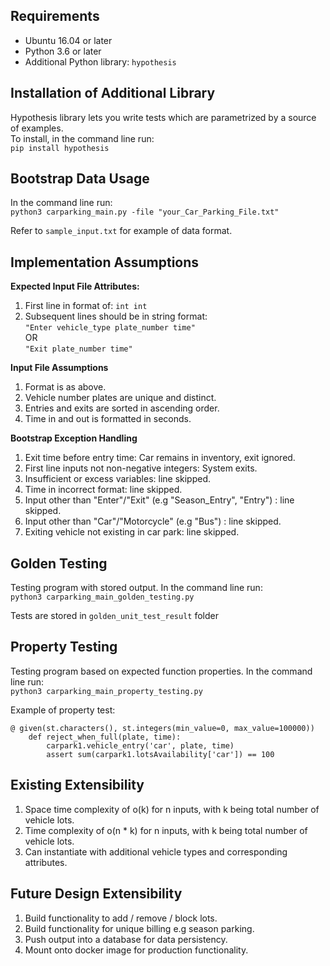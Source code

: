## Requirements
- Ubuntu 16.04 or later
- Python 3.6 or later
- Additional Python library: ```hypothesis```

## Installation of Additional Library
Hypothesis library lets you write tests which are parametrized by a source of examples.  
To install, in the command line run:  
```pip install hypothesis```

## Bootstrap Data Usage
In the command line run:  
```python3 carparking_main.py -file "your_Car_Parking_File.txt"```  
  
Refer to ```sample_input.txt``` for example of data format.

## Implementation Assumptions

**Expected Input File Attributes:**
1. First line in format of: ```int int```
2. Subsequent lines should be in string format:  
```"Enter vehicle_type plate_number time"```  
OR  
```"Exit plate_number time"```  

**Input File Assumptions**
1. Format is as above.
2. Vehicle number plates are unique and distinct.
3. Entries and exits are sorted in ascending order.
4. Time in and out is formatted in seconds.  

**Bootstrap Exception Handling**  
1. Exit time before entry time: Car remains in inventory, exit ignored.
2. First line inputs not non-negative integers: System exits.
3. Insufficient or excess variables: line skipped.
4. Time in incorrect format: line skipped.
5. Input other than "Enter"/"Exit" (e.g "Season_Entry", "Entry") : line skipped.
6. Input other than "Car"/"Motorcycle" (e.g "Bus") : line skipped.
7. Exiting vehicle not existing in car park: line skipped.

## Golden Testing
Testing program with stored output. In the command line run:  
```python3 carparking_main_golden_testing.py```   
  
Tests are stored in ```golden_unit_test_result``` folder

## Property Testing
Testing program based on expected function properties. In the command line run:  
```python3 carparking_main_property_testing.py```

Example of property test:  
  
```
@ given(st.characters(), st.integers(min_value=0, max_value=100000))
    def reject_when_full(plate, time):
        carpark1.vehicle_entry('car', plate, time)
        assert sum(carpark1.lotsAvailability['car']) == 100
```  

## Existing Extensibility
1. Space time complexity of o(k) for n inputs, with k being total number of vehicle lots.
2. Time complexity of o(n * k) for n inputs, with k being total number of vehicle lots.
3. Can instantiate with additional vehicle types and corresponding attributes.

## Future Design Extensibility
1. Build functionality to add / remove / block lots.
2. Build functionality for unique billing e.g season parking.
3. Push output into a database for data persistency.
4. Mount onto docker image for production functionality.




